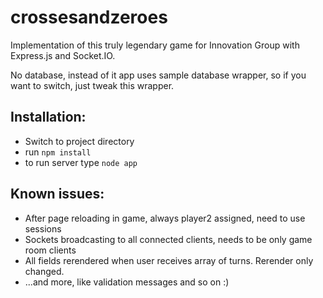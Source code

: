 crossesandzeroes
================
Implementation of this truly legendary game for Innovation Group with Express.js and Socket.IO.

No database, instead of it app uses sample database wrapper, so if you want to switch, just tweak this wrapper.

Installation:
-------------

 * Switch to project directory
 * run `npm install`
 * to run server type `node app`
 
 Known issues:
 -------------
 * After page reloading in game, always player2 assigned, need to use sessions
 * Sockets broadcasting to all connected clients, needs to be only game room clients
 * All fields rerendered when user receives array of turns. Rerender only changed.
 * ...and more, like validation messages and so on :)
